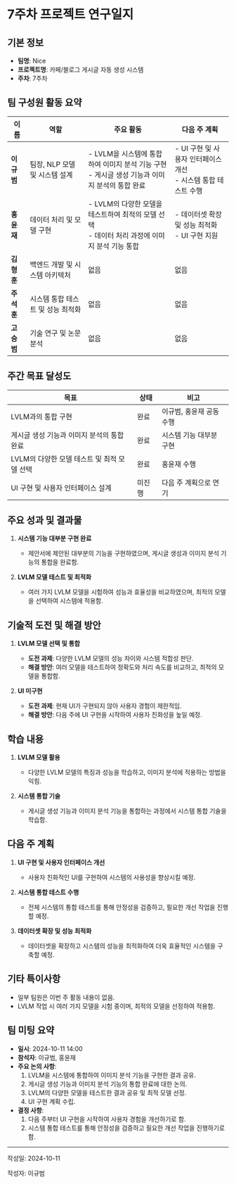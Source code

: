 # 7주차 프로젝트 연구일지

## 기본 정보

- **팀명**: Nice
- **프로젝트명**: 카페/블로그 게시글 자동 생성 시스템
- **주차**: 7주차

## 팀 구성원 활동 요약

| 이름       | 역할                              | 주요 활동                                                                                           | 다음 주 계획                                                       |
| ---------- | --------------------------------- | --------------------------------------------------------------------------------------------------- | ------------------------------------------------------------------ |
| **이규범** | 팀장, NLP 모델 및 시스템 설계     | - LVLM을 시스템에 통합하여 이미지 분석 기능 구현<br>- 게시글 생성 기능과 이미지 분석의 통합 완료     | - UI 구현 및 사용자 인터페이스 개선<br>- 시스템 통합 테스트 수행   |
| **홍윤재** | 데이터 처리 및 모델 구현          | - LVLM의 다양한 모델을 테스트하여 최적의 모델 선택<br>- 데이터 처리 과정에 이미지 분석 기능 통합     | - 데이터셋 확장 및 성능 최적화<br>- UI 구현 지원                   |
| **김형훈** | 백엔드 개발 및 시스템 아키텍처    | 없음                                                                                              | 없음                                                               |
| **주석훈** | 시스템 통합 테스트 및 성능 최적화 | 없음                                                                                              | 없음                                                               |
| **고승범** | 기술 연구 및 논문 분석            | 없음                                                                                              | 없음                                                               |

## 주간 목표 달성도

| 목표                                               | 상태    | 비고                      |
| -------------------------------------------------- | ------- | ------------------------- |
| LVLM과의 통합 구현                                 | 완료    | 이규범, 홍윤재 공동 수행  |
| 게시글 생성 기능과 이미지 분석의 통합 완료         | 완료    | 시스템 기능 대부분 구현   |
| LVLM의 다양한 모델 테스트 및 최적 모델 선택        | 완료    | 홍윤재 수행               |
| UI 구현 및 사용자 인터페이스 설계                  | 미진행  | 다음 주 계획으로 연기     |

## 주요 성과 및 결과물

1. **시스템 기능 대부분 구현 완료**

   - 제안서에 제안된 대부분의 기능을 구현하였으며, 게시글 생성과 이미지 분석 기능의 통합을 완료함.

2. **LVLM 모델 테스트 및 최적화**

   - 여러 가지 LVLM 모델을 시험하여 성능과 효율성을 비교하였으며, 최적의 모델을 선택하여 시스템에 적용함.

## 기술적 도전 및 해결 방안

1. **LVLM 모델 선택 및 통합**

   - **도전 과제**: 다양한 LVLM 모델의 성능 차이와 시스템 적합성 판단.
   - **해결 방안**: 여러 모델을 테스트하여 정확도와 처리 속도를 비교하고, 최적의 모델을 통합함.

2. **UI 미구현**

   - **도전 과제**: 현재 UI가 구현되지 않아 사용자 경험이 제한적임.
   - **해결 방안**: 다음 주에 UI 구현을 시작하여 사용자 친화성을 높일 예정.

## 학습 내용

1. **LVLM 모델 활용**

   - 다양한 LVLM 모델의 특징과 성능을 학습하고, 이미지 분석에 적용하는 방법을 익힘.

2. **시스템 통합 기술**

   - 게시글 생성 기능과 이미지 분석 기능을 통합하는 과정에서 시스템 통합 기술을 학습함.

## 다음 주 계획

1. **UI 구현 및 사용자 인터페이스 개선**

   - 사용자 친화적인 UI를 구현하여 시스템의 사용성을 향상시킬 예정.

2. **시스템 통합 테스트 수행**

   - 전체 시스템의 통합 테스트를 통해 안정성을 검증하고, 필요한 개선 작업을 진행할 예정.

3. **데이터셋 확장 및 성능 최적화**

   - 데이터셋을 확장하고 시스템의 성능을 최적화하여 더욱 효율적인 시스템을 구축할 예정.

## 기타 특이사항

- 일부 팀원은 이번 주 활동 내용이 없음.
- LVLM 작업 시 여러 가지 모델을 시험 중이며, 최적의 모델을 선정하여 적용함.

## 팀 미팅 요약

- **일시**: 2024-10-11 14:00
- **참석자**: 이규범, 홍윤재
- **주요 논의 사항**:
  1. LVLM을 시스템에 통합하여 이미지 분석 기능을 구현한 결과 공유.
  2. 게시글 생성 기능과 이미지 분석 기능의 통합 완료에 대한 논의.
  3. LVLM의 다양한 모델을 테스트한 결과 공유 및 최적 모델 선정.
  4. UI 구현 계획 수립.
- **결정 사항**:
  1. 다음 주부터 UI 구현을 시작하여 사용자 경험을 개선하기로 함.
  2. 시스템 통합 테스트를 통해 안정성을 검증하고 필요한 개선 작업을 진행하기로 함.

---

작성일: 2024-10-11

작성자: 이규범